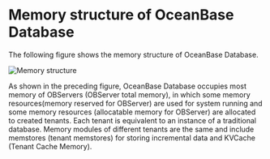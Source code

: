 Memory structure of OceanBase Database 
===========================================================



The following figure shows the memory structure of OceanBase Database.

![Memory structure](https://help-static-aliyun-doc.aliyuncs.com/assets/img/en-US/3167460261/p169573.png)

As shown in the preceding figure, OceanBase Database occupies most memory of OBServers (OBServer total memory), in which some memory resources(memory reserved for OBServer) are used for system running and some memory resources (allocatable memory for OBServer) are allocated to created tenants. Each tenant is equivalent to an instance of a traditional database. Memory modules of different tenants are the same and include memstores (tenant memstores) for storing incremental data and KVCache (Tenant Cache Memory).
